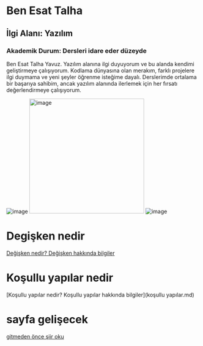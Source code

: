 # Ben Esat Talha
## İlgi Alanı: Yazılım
### Akademik Durum: Dersleri idare eder düzeyde

Ben Esat Talha Yavuz.
Yazılım alanına ilgi duyuyorum ve bu alanda kendimi geliştirmeye çalışıyorum.
Kodlama dünyasına olan merakım, farklı projelere ilgi duymama ve yeni şeyler öğrenme isteğime dayalı.
Derslerimde ortalama bir başarıya sahibim, ancak yazılım alanında ilerlemek için her fırsatı değerlendirmeye çalışıyorum.

![image](https://github.com/user-attachments/assets/4182aeea-9fa6-4432-aa6b-11e86e154c82)
<img src="https://github.com/user-attachments/assets/b4751bc2-f04a-4230-acf3-4116d15039fa" alt="image" width="300" height="auto">
![image](https://github.com/user-attachments/assets/c5a4325f-91bc-41a9-9e10-47823589c67d)


# Degişken nedir

[Değişken nedir? Değişken hakkında bilgiler](degişken.md)

# Koşullu yapılar nedir

[Koşullu yapılar nedir? Koşullu yapılar hakkında bilgiler](koşullu yapılar.md)

# sayfa gelişecek
[gitmeden önce şiir oku](şiir.md)

